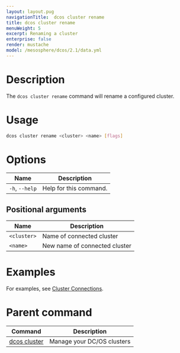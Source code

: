 ```yaml
---
layout: layout.pug
navigationTitle:  dcos cluster rename
title: dcos cluster rename
menuWeight: 5
excerpt: Renaming a cluster
enterprise: false
render: mustache
model: /mesosphere/dcos/2.1/data.yml
---
```


# Description
The `dcos cluster rename` command will rename a configured cluster.

# Usage

```bash
dcos cluster rename <cluster> <name> [flags]
```

# Options
| Name |  Description |
|---------|-------------|
|  `-h`, `--help`   | Help for this command. |

## Positional arguments

| Name |  Description |
|---------|-------------|
| `<cluster>`   |  Name of connected cluster |
| `<name>`   |  New name of connected cluster |


# Examples
For examples, see [Cluster Connections](/mesosphere/dcos/2.1/administering-clusters/multiple-clusters/cluster-connections/).

# Parent command

| Command | Description |
|---------|-------------|
| [dcos cluster](/mesosphere/dcos/2.1/cli/command-reference/dcos-cluster/) | Manage your DC/OS clusters |
